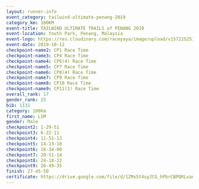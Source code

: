 ```yaml
---
layout: runner-info 
event_category: tailwind-ultimate-penang-2019 
category_km: 100KM 
event-title: TAILWIND ULTIMATE TRAILS of PENANG 2019 
event-location: Youth Park, Penang, Malaysia 
event-logo: https://res.cloudinary.com/raceyaya/image/upload/v1572252513/logo/utop-2019_h9tzys.jpg 
event-date: 2019-10-12 
checkpoint-name2: CP1 Race Time 
checkpoint-name3: CP4 Race Time 
checkpoint-name4: CP6(4) Race Time 
checkpoint-name5: CP7 Race Time 
checkpoint-name6: CP8(4) Race Time 
checkpoint-name7: CP9 Race Time 
checkpoint-name8: CP10 Race Time 
checkpoint-name9: CP11(1) Race Time 
overall_rank: 17
gender_rank: 15
bib: 1131
category: 100km
first_name: LSM
gender: Male
checkpoint2: 1-29-51
checkpoint3: 6-22-11
checkpoint4: 11-51-13
checkpoint5: 14-13-10
checkpoint6: 16-34-00
checkpoint7: 20-51-14
checkpoint8: 24-18-22
checkpoint9: 26-49-35
finish: 27-45-50
certificate: https://drive.google.com/file/d/1ZMx5t4uyJCG_hPbrCBPQRLxan3KpsMhi/view?usp=sharing
---
```

